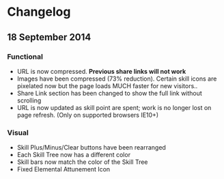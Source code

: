 # Changelog #

## 18 September 2014

### Functional ###
- URL is now compressed. **Previous share links will not work**
- Images have been compressed (73% reduction). Certain skill icons are pixelated now but the page loads MUCH faster for new visitors..
- Share Link section has been changed to show the full link without scrolling
- URL is now updated as skill point are spent; work is no longer lost on page refresh. (Only on supported browsers IE10+)

### Visual ###
- Skill Plus/Minus/Clear buttons have been rearranged
- Each Skill Tree now has a different color
- Skill bars now match the color of the Skill Tree
- Fixed Elemental Attunement Icon
